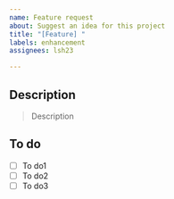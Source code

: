 ```yaml
---
name: Feature request
about: Suggest an idea for this project
title: "[Feature] "
labels: enhancement
assignees: lsh23

---
```


## Description
> Description

## To do
-[ ] To do1
-[ ] To do2
-[ ] To do3
